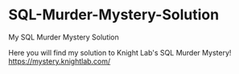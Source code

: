 # SQL-Murder-Mystery-Solution
My SQL Murder Mystery Solution

Here you will find my solution to Knight Lab's SQL Murder Mystery!
https://mystery.knightlab.com/

